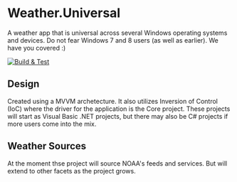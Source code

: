 # Weather.Universal
A weather app that is universal across several Windows operating systems and devices. Do not fear Windows 7 and 8 users (as well as earlier). We have you covered :)

[![Build & Test][win-build-badge]][win-build]

[win-build-badge]:
https://dynamensions.visualstudio.com/Weather/_apis/build/status/Weather-CI?branchName=master
[win-build]: https://dynamensions.visualstudio.com/Weather/_build?_a=completed&definitionId=9

## Design
Created using a MVVM archetecture. It also utilizes Inversion of Control (IoC) where the driver for the application is the Core project. These projects will start as Visual Basic .NET projects, but there may also be C# projects if more users come into the mix.

## Weather Sources
At the moment thse project will source NOAA's feeds and services. But will extend to other facets as the project grows.
